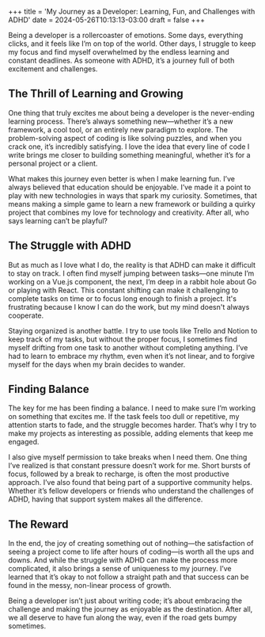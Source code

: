 +++
title = 'My Journey as a Developer: Learning, Fun, and Challenges with ADHD'
date = 2024-05-26T10:13:13-03:00
draft = false
+++

Being a developer is a rollercoaster of emotions. Some days, everything clicks, and it feels like I’m on top of the world. Other days, I struggle to keep my focus and find myself overwhelmed by the endless learning and constant deadlines. As someone with ADHD, it’s a journey full of both excitement and challenges.

## The Thrill of Learning and Growing

One thing that truly excites me about being a developer is the never-ending learning process. There’s always something new—whether it’s a new framework, a cool tool, or an entirely new paradigm to explore. The problem-solving aspect of coding is like solving puzzles, and when you crack one, it’s incredibly satisfying. I love the idea that every line of code I write brings me closer to building something meaningful, whether it’s for a personal project or a client.

What makes this journey even better is when I make learning fun. I’ve always believed that education should be enjoyable. I’ve made it a point to play with new technologies in ways that spark my curiosity. Sometimes, that means making a simple game to learn a new framework or building a quirky project that combines my love for technology and creativity. After all, who says learning can’t be playful?

## The Struggle with ADHD

But as much as I love what I do, the reality is that ADHD can make it difficult to stay on track. I often find myself jumping between tasks—one minute I’m working on a Vue.js component, the next, I’m deep in a rabbit hole about Go or playing with React. This constant shifting can make it challenging to complete tasks on time or to focus long enough to finish a project. It's frustrating because I know I can do the work, but my mind doesn't always cooperate.

Staying organized is another battle. I try to use tools like Trello and Notion to keep track of my tasks, but without the proper focus, I sometimes find myself drifting from one task to another without completing anything. I’ve had to learn to embrace my rhythm, even when it’s not linear, and to forgive myself for the days when my brain decides to wander.

## Finding Balance

The key for me has been finding a balance. I need to make sure I’m working on something that excites me. If the task feels too dull or repetitive, my attention starts to fade, and the struggle becomes harder. That’s why I try to make my projects as interesting as possible, adding elements that keep me engaged.

I also give myself permission to take breaks when I need them. One thing I’ve realized is that constant pressure doesn’t work for me. Short bursts of focus, followed by a break to recharge, is often the most productive approach. I’ve also found that being part of a supportive community helps. Whether it’s fellow developers or friends who understand the challenges of ADHD, having that support system makes all the difference.

## The Reward

In the end, the joy of creating something out of nothing—the satisfaction of seeing a project come to life after hours of coding—is worth all the ups and downs. And while the struggle with ADHD can make the process more complicated, it also brings a sense of uniqueness to my journey. I’ve learned that it’s okay to not follow a straight path and that success can be found in the messy, non-linear process of growth.

Being a developer isn’t just about writing code; it’s about embracing the challenge and making the journey as enjoyable as the destination. After all, we all deserve to have fun along the way, even if the road gets bumpy sometimes.
